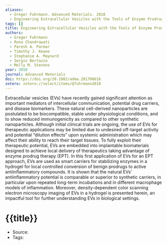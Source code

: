```yaml
---
aliases:
  - Gregor Fuhrmann. Advanced Materials. 2018
  - Engineering Extracellular Vesicles with the Tools of Enzyme Prodrug Therapy
tags: []
title: Engineering Extracellular Vesicles with the Tools of Enzyme Prodrug Therapy
authors:
  - Gregor Fuhrmann
  - Rona Chandrawati
  - Paresh A. Parmar
  - Timothy J. Keane
  - Stephanie A. Maynard
  - Sergio Bertazzo
  - Molly M. Stevens
year: 2018
journal: Advanced Materials
doi: https://doi.org/10.1002/adma.201706616
zotero: zotero://select/items/@fuhrmann2018
---
```

<!-- START_ABSTRACT -->
Extracellular vesicles (EVs) have recently gained significant attention as important mediators of intercellular communication, potential drug carriers, and disease biomarkers. These natural cell-derived nanoparticles are postulated to be biocompatible, stable under physiological conditions, and to show reduced immunogenicity as compared to other synthetic nanoparticles. Although initial clinical trials are ongoing, the use of EVs for therapeutic applications may be limited due to undesired off-target activity and potential “dilution effects” upon systemic administration which may affect their ability to reach their target tissues. To fully exploit their therapeutic potential, EVs are embedded into implantable biomaterials designed to achieve local delivery of therapeutics taking advantage of enzyme prodrug therapy (EPT). In this first application of EVs for an EPT approach, EVs are used as smart carriers for stabilizing enzymes in a hydrogel for local controlled conversion of benign prodrugs to active antiinflammatory compounds. It is shown that the natural EVs' antiinflammatory potential is comparable or superior to synthetic carriers, in particular upon repeated long-term incubations and in different macrophage models of inflammation. Moreover, density-dependent color scanning electron microscopy imaging of EVs in a hydrogel is presented herein, an impactful tool for further understanding EVs in biological settings.
<!-- END_ABSTRACT -->

<!-- START_TEMPLATE -->
# {{title}}

- Source:
- Tags: 
<!-- END_TEMPLATE -->